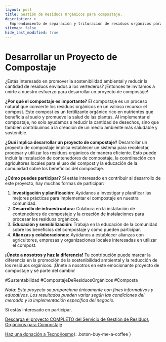```yaml
---
layout: post
title: Gestión de Residuos Orgánicos para compostaje.
description: >
  Emprendimiento de separación y trituración de residuos orgánicos para composta
sitemap: false
hide_last_modified: true
---
```



# Desarrollar un Proyecto de Compostaje

¿Estás interesado en promover la sostenibilidad ambiental y reducir la cantidad de residuos enviados a los vertederos? ¡Entonces te invitamos a unirte a nuestro esfuerzo para desarrollar un proyecto de compostaje!

**¿Por qué el compostaje es importante?**
El compostaje es un proceso natural que convierte los residuos orgánicos en un valioso recurso: el compost. Este compost es un fertilizante orgánico rico en nutrientes que beneficia al suelo y promueve la salud de las plantas. Al implementar el compostaje, no solo ayudamos a reducir la cantidad de desechos, sino que también contribuimos a la creación de un medio ambiente más saludable y sostenible.

**¿Qué implica desarrollar un proyecto de compostaje?**
Desarrollar un proyecto de compostaje implica establecer un sistema para recolectar, procesar y utilizar los residuos orgánicos de manera eficiente. Esto puede incluir la instalación de contenedores de compostaje, la coordinación con agricultores locales para el uso del compost y la educación de la comunidad sobre los beneficios del compostaje.

**¿Cómo puedes participar?**
Si estás interesado en contribuir al desarrollo de este proyecto, hay muchas formas de participar:

1. **Investigación y planificación:** Ayúdanos a investigar y planificar las mejores prácticas para implementar el compostaje en nuestra comunidad.
2. **Desarrollo de infraestructura:** Colabora en la instalación de contenedores de compostaje y la creación de instalaciones para procesar los residuos orgánicos.
3. **Educación y sensibilización:** Trabaja en la educación de la comunidad sobre los beneficios del compostaje y cómo pueden participar.
4. **Alianzas y colaboraciones:** Ayúdanos a establecer alianzas con agricultores, empresas y organizaciones locales interesadas en utilizar el compost.

**¡Únete a nosotros y haz la diferencia!**
Tu contribución puede marcar la diferencia en la promoción de la sostenibilidad ambiental y la reducción de los residuos orgánicos. ¡Únete a nosotros en este emocionante proyecto de compostaje y sé parte del cambio!

 #Sustentabilidad #CompostajeDeResiduosOrgánicos #Composta

*Nota: Este proyecto se proporciona únicamente con fines informativos y educativos. Los resultados pueden variar según las condiciones del mercado y la implementación específica del negocio.*

Si estás interesado en participar.

[Descarga el proyecto COMPLETO del Servicio de Gestión de Residuos Orgánicos para Compostaje](https://www.dropbox.com/scl/fo/y36prjkvymo35ajiff1o1/h?rlkey=vj8r208hga5dgtj29uh4mfs0h&dl=0)

[Haz una donación a TecnoKosmo](https://www.buymeacoffee.com/nain.taleb){: .boton-buy-me-a-coffee }

<object data="../gestionResiduosOrganicosCompostaje.pdf" width="100%" height="600" type='application/pdf'></object>

